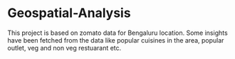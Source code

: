 # Geospatial-Analysis

This project is based on zomato data for Bengaluru location. Some insights have been fetched from the data like popular cuisines in the area, popular outlet, veg and non veg restuarant etc.
